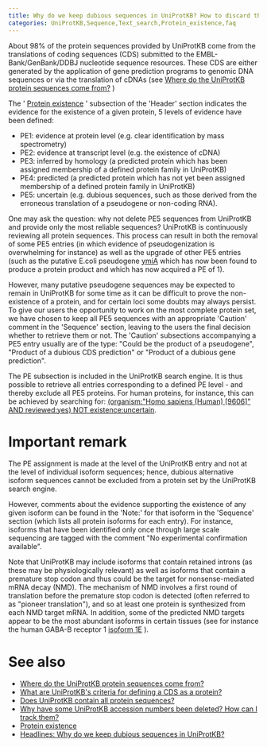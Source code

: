 ```yaml
---
title: Why do we keep dubious sequences in UniProtKB? How to discard them from a protein set?
categories: UniProtKB,Sequence,Text_search,Protein_existence,faq
---
```


About 98% of the protein sequences provided by UniProtKB come from the translations of coding sequences (CDS) submitted to the EMBL-Bank/GenBank/DDBJ nucleotide sequence resources. These CDS are either generated by the application of gene prediction programs to genomic DNA sequences or via the translation of cDNAs (see [Where do the UniProtKB protein sequences come from?](https://www.uniprot.org/help/sequence_origin) )

The ' [Protein existence](https://www.uniprot.org/help/protein_existence) ' subsection of the 'Header' section indicates the evidence for the existence of a given protein, 5 levels of evidence have been defined:

-   PE1: evidence at protein level (e.g. clear identification by mass spectrometry)
-   PE2: evidence at transcript level (e.g. the existence of cDNA)
-   PE3: inferred by homology (a predicted protein which has been assigned membership of a defined protein family in UniProtKB)
-   PE4: predicted (a predicted protein which has not yet been assigned membership of a defined protein family in UniProtKB)
-   PE5: uncertain (e.g. dubious sequences, such as those derived from the erroneous translation of a pseudogene or non-coding RNA).

One may ask the question: why not delete PE5 sequences from UniProtKB and provide only the most reliable sequences? UniProtKB is continuously reviewing all protein sequences. This process can result in both the removal of some PE5 entries (in which evidence of pseudogenization is overwhelming for instance) as well as the upgrade of other PE5 entries (such as the putative E.coli pseudogene [ymiA](https://www.uniprot.org/uniprotkb/P0CB62) which has now been found to produce a protein product and which has now acquired a PE of 1).

However, many putative pseudogene sequences may be expected to remain in UniProtKB for some time as it can be difficult to prove the non-existence of a protein, and for certain loci some doubts may always persist. To give our users the opportunity to work on the most complete protein set, we have chosen to keep all PE5 sequences with an appropriate 'Caution' comment in the 'Sequence' section, leaving to the users the final decision whether to retrieve them or not. The 'Caution' subsections accompanying a PE5 entry usually are of the type: "Could be the product of a pseudogene", "Product of a dubious CDS prediction" or "Product of a dubious gene prediction".

The PE subsection is included in the UniProtKB search engine. It is thus possible to retrieve all entries corresponding to a defined PE level - and thereby exclude all PE5 proteins. For human proteins, for instance, this can be achieved by searching for: [(organism:"Homo sapiens (Human) \[9606\]" AND reviewed:yes) NOT existence:uncertain](https://www.uniprot.org/uniprotkb/?query=taxonomy:9606+AND+reviewed:yes+NOT+existence:uncertain).

# Important remark

The PE assignment is made at the level of the UniProtKB entry and not at the level of individual isoform sequences; hence, dubious alternative isoform sequences cannot be excluded from a protein set by the UniProtKB search engine.

However, comments about the evidence supporting the existence of any given isoform can be found in the 'Note:' for that isoform in the 'Sequence' section (which lists all protein isoforms for each entry). For instance, isoforms that have been identified only once through large scale sequencing are tagged with the comment "No experimental confirmation available".

Note that UniProtKB may include isoforms that contain retained introns (as these may be physiologically relevant) as well as isoforms that contain a premature stop codon and thus could be the target for nonsense-mediated mRNA decay (NMD). The mechanism of NMD involves a first round of translation before the premature stop codon is detected (often referred to as "pioneer translation"), and so at least one protein is synthesized from each NMD target mRNA. In addition, some of the predicted NMD targets appear to be the most abundant isoforms in certain tissues (see for instance the human GABA-B receptor 1 [isoform 1E](https://www.uniprot.org/uniprotkb/Q9UBS5#sequences) ).

# See also

-   [Where do the UniProtKB protein sequences come from?](https://www.uniprot.org/help/sequence_origin)
-   [What are UniProtKB's criteria for defining a CDS as a protein?](https://www.uniprot.org/help/cds_protein_definition)
-   [Does UniProtKB contain all protein sequences?](https://www.uniprot.org/help/uniprotkb_coverage)
-   [Why have some UniProtKB accession numbers been deleted? How can I track them?](https://www.uniprot.org/help/deleted_accessions)
-   [Protein existence](https://www.uniprot.org/help/protein_existence)
-   [Headlines: Why do we keep dubious sequences in UniProtKB?](https://www.uniprot.org/news/2009/11/24/release)
